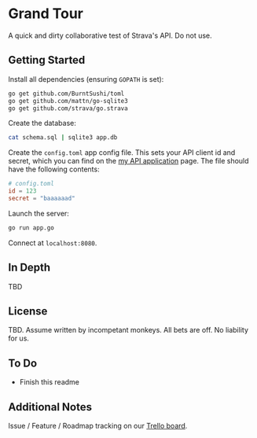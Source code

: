 # Grand Tour

A quick and dirty collaborative test of Strava's API. Do not use.


## Getting Started

Install all dependencies (ensuring `GOPATH` is set):

```bash
go get github.com/BurntSushi/toml
go get github.com/mattn/go-sqlite3
go get github.com/strava/go.strava
```

Create the database:

```bash
cat schema.sql | sqlite3 app.db
```

Create the `config.toml` app config file. This sets your API client id and
secret, which you can find on the [my API application](https://www.strava.com/settings/api)
page. The file should have the following contents:

```toml
# config.toml
id = 123
secret = "baaaaaad"
```

Launch the server:

```bash
go run app.go
```

Connect at `localhost:8080`.


## In Depth

TBD


## License

TBD. Assume written by incompetant monkeys. All bets are off. No liability for
us.


## To Do
- Finish this readme


## Additional Notes
Issue / Feature / Roadmap tracking on our [Trello board](https://trello.com/b/DKVpD6aW).
